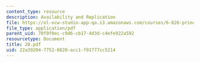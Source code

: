 ```yaml
---
content_type: resource
description: Availability and Replication
file: https://ol-ocw-studio-app-qa.s3.amazonaws.com/courses/6-826-principles-of-computer-systems-spring-2002/22a3920477520820acc1f91777cc5214_28.pdf
file_type: application/pdf
parent_uid: 70f0f0ec-c9d6-cb17-4d3d-c4efe922a592
resourcetype: Document
title: 28.pdf
uid: 22a39204-7752-0820-acc1-f91777cc5214
---
```

